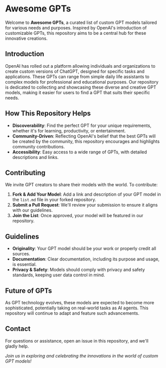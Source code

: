 # Awesome GPTs

Welcome to **Awesome GPTs**, a curated list of custom GPT models tailored for various needs and purposes. Inspired by OpenAI's introduction of customizable GPTs, this repository aims to be a central hub for these innovative creations.

## Introduction

OpenAI has rolled out a platform allowing individuals and organizations to create custom versions of ChatGPT, designed for specific tasks and applications. These GPTs can range from simple daily life assistants to complex models for professional and educational purposes. Our repository is dedicated to collecting and showcasing these diverse and creative GPT models, making it easier for users to find a GPT that suits their specific needs.

## How This Repository Helps

- **Discoverability**: Find the perfect GPT for your unique requirements, whether it's for learning, productivity, or entertainment.
- **Community-Driven**: Reflecting OpenAI's belief that the best GPTs will be created by the community, this repository encourages and highlights community contributions.
- **Accessibility**: Easy access to a wide range of GPTs, with detailed descriptions and links.

## Contributing

We invite GPT creators to share their models with the world. To contribute:

1. **Fork & Add Your Model**: Add a link and description of your GPT model in the `list.md` file in your forked repository.
2. **Submit a Pull Request**: We'll review your submission to ensure it aligns with our guidelines.
3. **Join the List**: Once approved, your model will be featured in our repository.

## Guidelines

- **Originality**: Your GPT model should be your work or properly credit all sources.
- **Documentation**: Clear documentation, including its purpose and usage, is essential.
- **Privacy & Safety**: Models should comply with privacy and safety standards, keeping user data control in mind.

## Future of GPTs

As GPT technology evolves, these models are expected to become more sophisticated, potentially taking on real-world tasks as AI agents. This repository will continue to adapt and feature such advancements.

## Contact

For questions or assistance, open an issue in this repository, and we'll gladly help.

_Join us in exploring and celebrating the innovations in the world of custom GPT models!_
